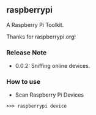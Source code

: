 ## raspberrypi

A Raspberry Pi Toolkit.

Thanks for raspberrypi.org!


### Release Note
* 0.0.2: Sniffing online devices.


### How to use
* Scan Raspberry Pi Devices
```shell
>>> raspberrypi device
```